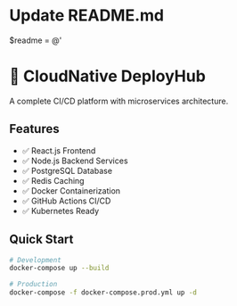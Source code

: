 # Update README.md

$readme = @'

# 🚀 CloudNative DeployHub

A complete CI/CD platform with microservices architecture.

## Features

- ✅ React.js Frontend
- ✅ Node.js Backend Services
- ✅ PostgreSQL Database
- ✅ Redis Caching
- ✅ Docker Containerization
- ✅ GitHub Actions CI/CD
- ✅ Kubernetes Ready

## Quick Start

```bash
# Development
docker-compose up --build

# Production
docker-compose -f docker-compose.prod.yml up -d


```
